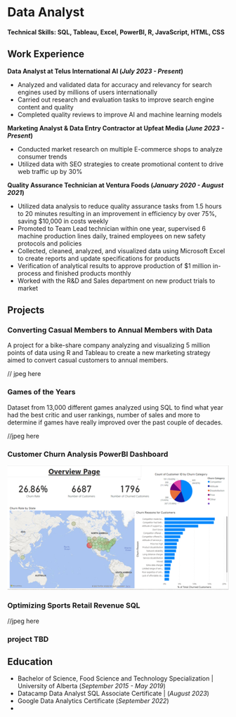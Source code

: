 # Data Analyst

#### Technical Skills: SQL, Tableau, Excel, PowerBI, R, JavaScript, HTML, CSS

## Work Experience
**Data Analyst at Telus International AI (_July 2023 - Present_)**
- Analyzed and validated data for accuracy and relevancy for search engines used by millions of users internationally
- Carried out research and evaluation tasks to improve search engine content and quality
- Completed quality reviews to improve AI and machine learning models

**Marketing Analyst & Data Entry Contractor at Upfeat Media (_June 2023 - Present_)**
- Conducted market research on multiple E-commerce shops to analyze consumer trends
- Utilized data with SEO strategies to create promotional content to drive web traffic up by 30%

**Quality Assurance Technician at Ventura Foods (_January 2020 - August 2021_)**
- Utilized data analysis to reduce quality assurance tasks from 1.5 hours to 20 minutes resulting in an improvement in efficiency by over 75%, saving $10,000 in costs weekly
- Promoted to Team Lead technician within one year, supervised 6 machine production lines daily, trained employees on new safety protocols and policies
- Collected, cleaned, analyzed, and visualized data using Microsoft Excel to create reports and update specifications for products
- Verification of analytical results to approve production of $1 million in-process and finished products monthly
- Worked with the R&D and Sales department on new product trials to market


## Projects
### Converting Casual Members to Annual Members with Data

A project for a bike-share company analyzing and visualizing 5 million points of data using R and Tableau to create a new marketing strategy aimed to convert casual customers to annual members. 

// jpeg here

### Games of the Years

Dataset from 13,000 different games analyzed using SQL to find what year had the best critic and user rankings, number of sales and more to determine if games have really improved over the past couple of decades. 

//jpeg here

### Customer Churn Analysis PowerBI Dashboard



![Customer Churn Dashboard](assets/Churning%20Customers%20Analysis%20Dashboard.PNG)

### Optimizing Sports Retail Revenue SQL



//jpeg here


### project TBD

## Education
- Bachelor of Science, Food Science and Technology Specialization | University of Alberta (_September 2015 - May 2019_)
- Datacamp Data Analyst SQL Associate Certificate | (_August 2023_)
- Google Data Analytics Certificate (_September 2022_)
- 








